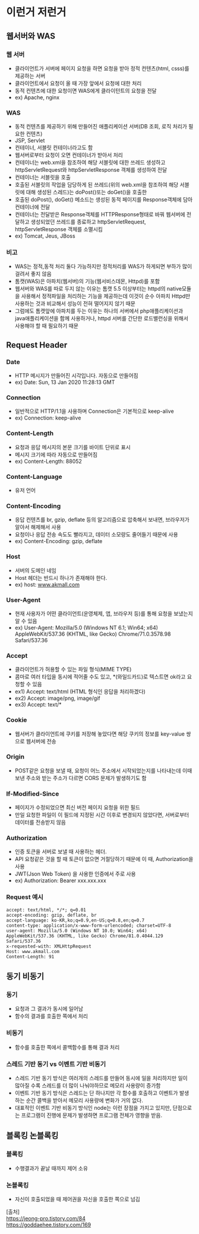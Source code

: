 # 이런거 저런거

## 웹서버와 WAS
### 웹 서버
- 클라이언트가 서버에 페이지 요청을 하면 요청을 받아 정적 컨텐츠(html, csss)를 제공하는 서버
- 클라이언트에서 요청이 올 때 가장 앞에서 요청에 대한 처리
- 동적 컨텐츠에 대한 요청이면 WAS에게 클라이턴트의 요청을 전달
- ex) Apache, nginx

### WAS
- 동적 컨텐츠를 제공하기 위해 만들어진 애플리케이션 서버(DB 조회, 로직 처리가 필요한 컨텐츠)
- JSP, Servlet
- 컨테이너, 서블릿 컨테이너라고도 함
- 웹서버로부터 요청이 오면 컨테이너가 받아서 처리
- 컨테이너는 web.xml을 참조하여 해당 서블릿에 대한 쓰레드 생성하고 httpServletRequest와 httpServletResponse 객체를 생성하여 전달
- 컨테이너는 서블릿을 호출
- 호출된 서블릿의 작업을 담당하게 된 쓰레드(위의 web.xml을 참조하여 해당 서블릿에 대해 생성된 스레드)는 doPost()또는 doGet()을 호출한
- 호출된 doPost(), doGet() 메소드는 생성된 동적 페이지를 Response객체에 담아 컨테이너에 전달
- 컨테이너는 전달받은 Response객체를 HTTPResponse형태로 바꿔 웹서버에 전달하고 생성되었던 쓰레드를 종료하고 httpServletRequest, httpServletResponse 객체를 소멸시킴
- ex) Tomcat, Jeus, JBoss

### 비고
- WAS는 정적,동적 처리 둘다 가능하지만 정적처리를 WAS가 하게되면 부하가 많이 걸려서 좋지 않음
- 톰캣(WAS)은 아파치(웹서버)의 기능(웹서비스데몬, Httpd)를 포함
- 웹서버와 WAS를 따로 두지 않는 이유는 톰캣 5.5 이상부터는 httpd의 native모듈을 사용해서 정적파일을 처리하는 기능을 제공하는데 이것이 순수 아파치 Httpd만 사용하는 것과 비교해서 성능이 전혀 떨어지지 않기 때문
- 그럼에도 톰캣앞에 아파치를 두는 이유는 하나의 서버에서 php애플리케이션과 java애플리케이션을 함께 사용하거나, httpd 서버를 간단한 로드밸런싱을 위해서 사용해야 할 때 필요하기 때문

## Request Header
### Date
- HTTP 메시지가 만들어진 시각입니다. 자동으로 만들어짐
- ex) Date: Sun, 13 Jan 2020 11:28:13 GMT

### Connection
- 일반적으로 HTTP/1.1을 사용하며 Connection은 기본적으로 keep-alive
- ex) Connection: keep-alive

### Content-Length
- 요청과 응답 메시지의 본문 크기를 바이트 단위로 표시
- 메시지 크기에 따라 자동으로 만들어짐
- ex) Content-Length: 88052

### Content-Language
- 유저 언어

### Content-Encoding
- 응답 컨텐츠를 br, gzip, deflate 등의 알고리즘으로 압축해서 보내면, 브라우저가 알아서 해제해서 사용
- 요청이나 응답 전송 속도도 빨라지고, 데이터 소모량도 줄어들기 때문에 사용
- ex) Content-Encoding: gzip, deflate

### Host
- 서버의 도메인 네임
- Host 헤더는 반드시 하나가 존재해야 한다.
- ex) host: www.akmall.com

### User-Agent
- 현재 사용자가 어떤 클라이언트(운영체제, 앱, 브라우저 등)를 통해 요청을 보냈는지 알 수 있음
- ex) User-Agent: Mozilla/5.0 (Windows NT 6.1; Win64; x64) AppleWebKit/537.36 (KHTML, like Gecko) Chrome/71.0.3578.98 Safari/537.36

### Accept
- 클라이언트가 허용할 수 있는 파일 형식(MIME TYPE)
- 콤마로 여러 타입을 동시에 적어줄 수도 있고, *(와일드카드)로 텍스트면 ok라고 요청할 수 있음
- ex1) Accept: text/html (HTML 형식인 응답을 처리하겠다)
- ex2) Accept: image/png, image/gif
- ex3) Accept: text/*

### Cookie
- 웹서버가 클라이언트에 쿠키를 저장해 놓았다면 해당 쿠키의 정보를 key-value 쌍으로 웹서버에 전송

### Origin
- POST같은 요청을 보낼 때, 요청이 어느 주소에서 시작되었는지를 나타내는데 이때 보낸 주소와 받는 주소가 다르면 CORS 문제가 발생하기도 함

### If-Modified-Since
- 페이지가 수정되었으면 최신 버전 페이지 요청을 위한 필드
- 만일 요청한 파일이 이 필드에 지정된 시간 이후로 변경되지 않았다면, 서버로부터 데이터를 전송받지 않음

### Authorization
- 인증 토큰을 서버로 보낼 때 사용하는 헤더.
- API 요청같은 것을 할 때 토큰이 없으면 거절당하기 때문에 이 때, Authorization을 사용
- JWT(Json Web Token) 을 사용한 인증에서 주로 사용
- ex) Authorization: Bearer xxx.xxx.xxx

### Request 예시
```
accept: text/html, */*; q=0.01
accept-encoding: gzip, deflate, br
accept-language: ko-KR,ko;q=0.9,en-US;q=0.8,en;q=0.7
content-type: application/x-www-form-urlencoded; charset=UTF-8
user-agent: Mozilla/5.0 (Windows NT 10.0; Win64; x64) AppleWebKit/537.36 (KHTML, like Gecko) Chrome/81.0.4044.129 Safari/537.36
x-requested-with: XMLHttpRequest
Host: www.akmall.com
Content-Length: 91
```

## 동기 비동기
### 동기
- 요청과 그 결과가 동시에 일어남
- 함수의 결과를 호출한 쪽에서 처리

### 비동기
- 함수를 호출한 쪽에서 콜백함수를 통해 결과 처리

### 스레드 기반 동기 vs 이벤트 기반 비동기
- 스레드 기반 동기 방식은 여러개의 스레드를 만들어 동시에 일을 처리하지만 일이 많아질 수록 스레드를 더 많이 나눠야하므로 메모리 사용량이 증가함
- 이벤트 기반 동기 방식은 스레드는 단 하나지만 각 함수를 호출하고 이벤트가 발생하는 순간 콜백을 받아서 메모리 사용량에 변화가 거의 없다.
- 대표적인 이벤트 기반 비동기 방식인 node는 이런 장점을 가지고 있지만, 단점으로는 프로그램이 진행에 문제가 발생하면 프로그램 전체가 영향을 받음.

## 블록킹 논블록킹
### 블록킹
- 수행결과가 끝날 때까지 제어 소유

### 논블록킹
- 자신이 호출되었을 때 제어권을 자신을 호출한 쪽으로 넘김




[출처]  
https://jeong-pro.tistory.com/84  
https://goddaehee.tistory.com/169